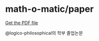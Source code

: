 # math-o-matic/paper

[Get the PDF file](https://math-o-matic.github.io/paper/document.pdf)

@logico-philosophical의 학부 졸업논문
